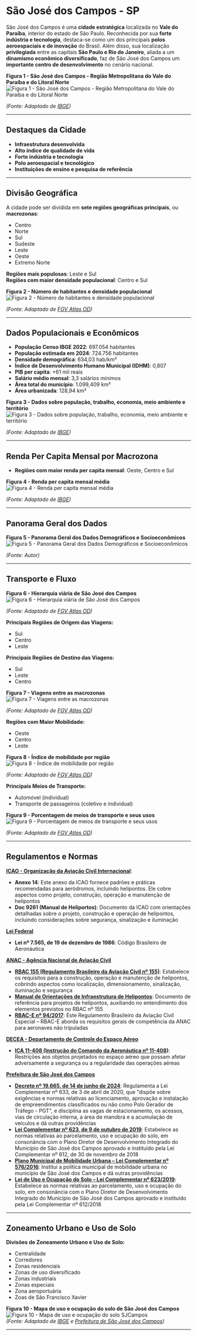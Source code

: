 # **São José dos Campos - SP** 

São José dos Campos é uma **cidade estratégica** localizada no **Vale do Paraíba**, interior do estado de São Paulo. Reconhecida por sua **forte indústria e tecnologia**, destaca-se como um dos principais **polos aeroespaciais e de inovação** do Brasil. Além disso, sua localização **privilegiada** entre as capitais **São Paulo e Rio de Janeiro**, aliada a um **dinamismo econômico diversificado**, faz de São José dos Campos um **importante centro de desenvolvimento** no cenário nacional.

**Figura 1 - São José dos Campos - Região Metropolitana do Vale do Paraíba e do Litoral Norte**  
![Figura 1 - São José dos Campos - Região Metropolitana do Vale do Paraíba e do Litoral Norte](assets/aaa.jpg)  

*(Fonte: Adaptado de [IBGE](https://www.ibge.gov.br/geociencias/organizacao-do-territorio/estrutura-territorial/18354-recortes-metropolitanos-e-aglomeracoes-urbanas.html))* 

---

## Destaques da Cidade 
 
- **Infraestrutura desenvolvida** 
- **Alto índice de qualidade de vida** 
- **Forte indústria e tecnologia**
- **Polo aeroespacial e tecnológico** 
- **Instituições de ensino e pesquisa de referência**  

---

## Divisão Geográfica  

A cidade pode ser dividida em **sete regiões geográficas principais**, ou **macrozonas**:  

- Centro  
- Norte 
- Sul  
- Sudeste 
- Leste  
- Oeste  
- Extremo Norte

**Regiões mais populosas**: Leste e Sul  
**Regiões com maior densidade populacional**: Centro e Sul 

**Figura 2 - Número de habitantes e densidade populacional**  
![Figura 2 - Número de habitantes e densidade populacional](assets/figura1.jpg)  

*(Fonte: Adaptado de [FGV Atlas OD](https://www.sjc.sp.gov.br/media/56152/atlas_origem_destino_baixa_res.pdf))*  

---

## Dados Populacionais e Econômicos  
  
- **População Censo IBGE 2022**: 697.054 habitantes  
- **População estimada em 2024**: 724.756 habitantes  
- **Densidade demográfica**: 634,03 hab/km²   
- **Índice de Desenvolvimento Humano Municipal (IDHM)**: 0,807  
- **PIB per capita**: +61 mil reais  
- **Salário médio mensal**: 3,3 salários mínimos    
- **Área total do município**: 1.099,409 km²  
- **Área urbanizada**: 128,94 km²

**Figura 3 - Dados sobre população, trabalho, economia, meio ambiente e território**  
![Figura 3 - Dados sobre população, trabalho, economia, meio ambiente e território](assets/figura2.jpg)  

*(Fonte: Adaptado de [IBGE](https://cidades.ibge.gov.br/brasil/sp/sao-jose-dos-campos/panorama))*

---

## Renda Per Capita Mensal por Macrozona

- **Regiões com maior renda per capita mensal**: Oeste, Centro e Sul

**Figura 4 - Renda per capita mensal média**  
![Figura 4 - Renda per capita mensal média](assets/figura3.jpg)  

*(Fonte: Adaptado de [IBGE](https://cidades.ibge.gov.br/brasil/sp/sao-jose-dos-campos/panorama))*  

---

## Panorama Geral dos Dados  

**Figura 5 - Panorama Geral dos Dados Demográficos e Socioeconômicos**  
![Figura 5 - Panorama Geral dos Dados Demográficos e Socioeconômicos](assets/figura4.jpg)  

*(Fonte: Autor)*  

---

## Transporte e Fluxo 
 
**Figura 6 - Hierarquia viária de São José dos Campos**  
![Figura 6 - Hierarquia viária de São José dos Campos](assets/figura5.jpg)  

*(Fonte: Adaptado de [FGV Atlas OD](https://www.sjc.sp.gov.br/media/56152/atlas_origem_destino_baixa_res.pdf))*   

**Principais Regiões de Origem das Viagens:** 
 
- Sul
- Centro
- Leste

**Principais Regiões de Destino das Viagens:**
  
- Sul
- Leste
- Centro

**Figura 7 - Viagens entre as macrozonas**  
![Figura 7 - Viagens entre as macrozonas](assets/figura6.jpg)  

*(Fonte: Adaptado de [FGV Atlas OD](https://www.sjc.sp.gov.br/media/56152/atlas_origem_destino_baixa_res.pdf))*   

**Regiões com Maior Mobilidade:** 
 
- Oeste
- Centro
- Leste

**Figura 8 - Índice de mobilidade por região**  
![Figura 8 - Índice de mobilidade por região](assets/figura7.jpg)  

*(Fonte: Adaptado de [FGV Atlas OD](https://www.sjc.sp.gov.br/media/56152/atlas_origem_destino_baixa_res.pdf))* 

**Principais Meios de Transporte:** 
 
- Automóvel (individual)
- Transporte de passageiros (coletivo e individual)

**Figura 9 - Porcentagem de meios de transporte e seus usos**  
![Figura 9 - Porcentagem de meios de transporte e seus usos](assets/a.jpg)  

*(Fonte: Adaptado de [FGV Atlas OD](https://www.sjc.sp.gov.br/media/56152/atlas_origem_destino_baixa_res.pdf))*   

---

## Regulamentos e Normas

**[ICAO - Organização da Aviação Civil Internacional](https://www.icao.int/Pages/default.aspx)**:  

- **Anexo 14**: Este anexo da ICAO fornece padrões e práticas recomendadas para aeródromos, incluindo helipontos. Ele cobre aspectos como projeto, construção, operação e manutenção de helipontos  
- **Doc 9261 (Manual de Heliportos)**: Documento da ICAO com orientações detalhadas sobre o projeto, construção e operação de helipontos, incluindo considerações sobre segurança, sinalização e iluminação 

**[Lei Federal](https://www.planalto.gov.br/ccivil_03/leis/l7565compilado.htm#:~:text=LEI%20N%C2%BA%207.565%2C%20DE%2019%20DE%20DEZEMBRO%20DE%201986.&text=Disp%C3%B5e%20sobre%20o%20C%C3%B3digo%20Brasileiro%20de%20Aeron%C3%A1utica.&text=Art.,C%C3%B3digo%20e%20pela%20legisla%C3%A7%C3%A3o%20complementar.)**  

- **Lei nº 7.565, de 19 de dezembro de 1986**: Código Brasileiro de Aeronáutica  

**[ANAC - Agência Nacional de Aviação Civil](https://www.gov.br/anac/pt-br)** 
 
- **[RBAC 155 (Regulamento Brasileiro da Aviação Civil nº 155)](https://www.anac.gov.br/assuntos/legislacao/legislacao-1/rbha-e-rbac/rbac/rbac-155)**: Estabelece os requisitos para a construção, operação e manutenção de helipontos, cobrindo aspectos como localização, dimensionamento, sinalização, iluminação e segurança 
- **[Manual de Orientações de Infraestrutura de Helipontos](https://www.gov.br/anac/pt-br/assuntos/regulados/aeroportos-e-aerodromos/cadastro-de-aerodromos/procedimentos-para-aerodromos-privados/manual_orientacoes_infraestrutura_helipontos.pdf)**: Documento de referência para projetos de helipontos, auxiliando no entendimento dos elementos previstos no RBAC nº 155
- **[RBAC-E nº 94/2017](https://www.anac.gov.br/assuntos/legislacao/legislacao-1/rbha-e-rbac/rbac/rbac-e-94)**: Este Regulamento Brasileiro da Aviação Civil Especial – RBAC-E aborda os requisitos gerais de competência da ANAC para aeronaves não tripuladas

**[DECEA - Departamento de Controle do Espaço Aéreo](https://www.decea.mil.br)** 
 
- **[ICA 11-408 (Instrução do Comando da Aeronáutica nº 11-408)](https://sysaga.decea.mil.br/download/32.)**: Restrições aos objetos projetados no espaço aéreo que possam afetar adversamente a segurança ou a regularidade das operações aéreas

**[Prefeitura de São José dos Campos](https://www.sjc.sp.gov.br)** 

- **[Decreto nº 19.665, de 14 de junho de 2024](https://www.sjc.sp.gov.br/media/289924/decreto-pgt_19665-2024.pdf)**: Regulamenta a Lei Complementar nº 633, de 3 de abril de 2020, que "dispõe sobre exigências e normas relativas ao licenciamento, aprovação e instalação de empreendimentos classificados ou não como Polo Gerador de Tráfego - PGT", e disciplina as vagas de estacionamento, os acessos, vias de circulação interna, a área de manobra e a acumulação de veículos e dá outras providências
- **[Lei Complementar nº 623, de 9 de outubro de 2019](https://www.sjc.sp.gov.br/media/198888/lc-623_19-alterada-pela-lc632_20_atualizjun2022.pdf)**: Estabelece as normas relativas ao parcelamento, uso e ocupação do solo, em consonância com o Plano Diretor de Desenvolvimento Integrado do Município de São José dos Campos aprovado e instituído pela Lei Complementar nº 612, de 30 de novembro de 2018 
- **[Plano Municipal de Mobilidade Urbana – Lei Complementar nº 576/2016](https://www.sjc.sp.gov.br/media/148068/lc_576_2016-plano_de_mobilidade_urbana-planmob.pdf)**: Institui a política municipal de mobilidade urbana no município de São José dos Campos e dá outras providências  
- **[Lei de Uso e Ocupação do Solo – Lei Complementar nº 623/2019](https://www.sjc.sp.gov.br/media/198888/lc-623_19-alterada-pela-lc632_20_atualizjun2022.pdf)**: Estabelece as normas relativas ao parcelamento, uso e ocupação do solo, em consonância com o Plano Diretor de Desenvolvimento Integrado do Município de São José dos Campos aprovado e instituído pela Lei Complementar nº 612/2018  

---

## Zoneamento Urbano e Uso de Solo 

**Divisões de Zoneamento Urbano e Uso de Solo:** 

- Centralidade
- Corredores
- Zonas residenciais
- Zonas de uso diversificado
- Zonas industriais
- Zonas especiais
- Zona aeroportuária
- Zoas de São Francisco Xavier

**Figura 10 - Mapa de uso e ocupação do solo de São José dos Campos**  
![Figura 10 - Mapa de uso e ocupação do solo SJCampos](assets/figura9.png)  
*(Fonte: Adaptado de [IBGE](https://www.ibge.gov.br/geociencias/organizacao-do-territorio/malhas-territoriais/15774-malhas.html) e [Prefeitura de São José dos Campos](https://www.sjc.sp.gov.br/servicos/urbanismo-e-sustentabilidade/planejamento-urbano/zoneamento/consulta-de-zoneamento/))*  

---



